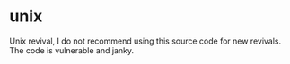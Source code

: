 # unix
Unix revival, I do not recommend using this source code for new revivals.
The code is vulnerable and janky.
